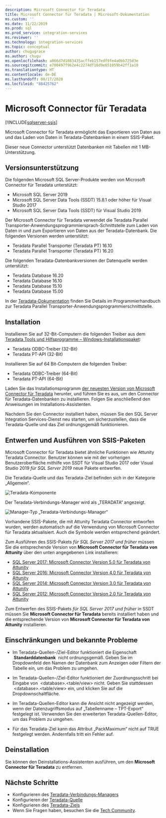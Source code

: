 ```yaml
---
description: Microsoft Connector für Teradata
title: Microsoft Connector für Teradata | Microsoft-Dokumentation
ms.custom: ''
ms.date: 11/22/2019
ms.prod: sql
ms.prod_service: integration-services
ms.reviewer: ''
ms.technology: integration-services
ms.topic: conceptual
author: chugugrace
ms.author: chugu
ms.openlocfilehash: a866d7d1083435acffeb157edf9fe4a0bb725d3e
ms.sourcegitcommit: e700497f962e4c2274df16d9e651059b42ff1a10
ms.translationtype: HT
ms.contentlocale: de-DE
ms.lasthandoff: 08/17/2020
ms.locfileid: "88425762"
---
```

# <a name="microsoft-connector-for-teradata"></a>Microsoft Connector für Teradata

[!INCLUDE[sqlserver-ssis](../../includes/applies-to-version/sqlserver-ssis.md)]

Microsoft Connector für Teradata ermöglicht das Exportieren von Daten aus und das Laden von Daten in Teradata-Datenbanken in einem SSIS-Paket.

Dieser neue Connector unterstützt Datenbanken mit Tabellen mit 1 MB-Unterstützung.

## <a name="version-support"></a>Versionsunterstützung

Die folgenden Microsoft SQL Server-Produkte werden von Microsoft Connector für Teradata unterstützt:

- Microsoft SQL Server 2019
- Microsoft SQL Server Data Tools (SSDT) 15.8.1 oder höher für Visual Studio 2017
- Microsoft SQL Server Data Tools (SSDT) für Visual Studio 2019

Der Microsoft Connector für Teradata verwendet die Teradata Parallel Transporter-Anwendungsprogrammiersprach-Schnittstelle zum Laden von Daten in und zum Exportieren von Daten aus der Teradata-Datenbank. Die folgenden Versionen werden unterstützt:

- Teradata Parallel Transporter (Teradata PT) 16.10
- Teradata Parallel Transporter (Teradata PT) 16.20

Die folgenden Teradata-Datenbankversionen der Datenquelle werden unterstützt:

- Teradata Database 16.20
- Teradata Database 16.10
- Teradata Database 15.10
- Teradata Database 15.00

In der [Teradata-Dokumentation](https://docs.teradata.com/) finden Sie Details im Programmierhandbuch zur Teradata Parallel Transporter-Anwendungsprogrammierschnittstelle.

## <a name="installation"></a>Installation

Installieren Sie auf 32-Bit-Computern die folgenden Treiber aus dem [Teradata Tools und Hilfsprogramme – Windows-Installationspaket](https://downloads.teradata.com/download/tools/teradata-tools-and-utilities-windows-installation-package):

- Teradata ODBC-Treiber (32-Bit)
- Teradata PT-API (32-Bit)

Installieren Sie auf 64 Bit-Computern die folgenden Treiber:

- Teradata ODBC-Treiber (64-Bit)
- Teradata PT-API (64-Bit)

Laden Sie das Installationsprogramm [der neuesten Version von Microsoft Connector für Teradata](https://www.microsoft.com/download/details.aspx?id=100599) herunter, und führen Sie es aus, um den Connector für Teradata-Datenbanken zu installieren. Folgen Sie anschließend den Anweisungen im Installations-Assistenten.

Nachdem Sie den Connector installiert haben, müssen Sie den SQL Server Integration Services-Dienst neu starten, um sicherzustellen, dass die Teradata-Quelle und das Ziel ordnungsgemäß funktionieren.

## <a name="design-and-execute-ssis-packages"></a>Entwerfen und Ausführen von SSIS-Paketen

Microsoft Connector für Teradata bietet ähnliche Funktionen wie Attunity Teradata Connector. Benutzer können wie mit der vorherigen Benutzeroberfläche mithilfe von SSDT für Visual Studio 2017 oder Visual Studio 2019 *für SQL Server 2019* neue Pakete entwerfen.

Die Teradata-Quelle und das Teradata-Ziel befinden sich in der Kategorie „Allgemein“.

![Teradata-Komponente](media/teradata-component.png)

Der Teradata-Verbindungs-Manager wird als „TERADATA“ angezeigt.

![Manager-Typ „Teradata-Verbindungs-Manager“](media/teradata-connection-manager-type.png)

Vorhandene SSIS-Pakete, die mit Attunity Teradata Connector entworfen wurden, werden automatisch auf die Verwendung von Microsoft Connector für Teradata aktualisiert. Auch die Symbole werden entsprechend geändert.

Zum Ausführen des SSIS-Pakets *für SQL Server 2017 und früher* müssen Sie die entsprechende Version von **Microsoft Connector für Teradata von Attunity** über den unten angegebenen Link installieren:

- [SQL Server 2017: Microsoft Connector Version 5.0 für Teradata von Attunity](https://www.microsoft.com/download/details.aspx?id=55179)
- [SQL Server 2016: Microsoft Connector Version 4.0 für Teradata von Attunity](https://www.microsoft.com/download/details.aspx?id=52950)
- [SQL Server 2014: Microsoft Connector Version 3.0 für Teradata von Attunity](https://www.microsoft.com/download/details.aspx?id=44582)
- [SQL Server 2012: Microsoft Connector Version 2.0 für Teradata von Attunity](https://www.microsoft.com/download/details.aspx?id=29283)

Zum Entwerfen des SSIS-Pakets *für SQL Server 2017 und früher* in SSDT müssen Sie **Microsoft Connector für Teradata** bereits installiert haben und die entsprechende Version von **Microsoft Connector für Teradata von Attunity** installieren.

## <a name="limitationsandknownissues"></a>Einschränkungen und bekannte Probleme

- Im Teradata-Quellen-/Ziel-Editor funktioniert die Eigenschaft  **Standarddatenbank**  nicht ordnungsgemäß. Geben Sie im Dropdownfeld den Namen der Datenbank zum Anzeigen oder Filtern der Tabelle ein, um das Problem zu umgehen.

- Im Teradata-Quellen-/Ziel-Editor funktioniert der Zuordnungsschritt bei Eingabe von  \<database>.<table/view> nicht. Geben Sie stattdessen  \<database>.<table/view> ein, und klicken Sie auf die Dropdownschaltfläche.

- Im Teradata-Quellen-Editor kann die Ansicht nicht angezeigt werden, wenn der Datenzugriffsmodus auf „Tabellenname – TPT-Export“ festgelegt ist. Verwenden Sie den erweiterten Teradata-Quellen-Editor, um das Problem zu umgehen.

- Für das Teradata-Ziel kann das Attribut „PackMaximum“ nicht auf TRUE festgelegt werden. Andernfalls tritt ein Fehler auf.

## <a name="uninstallation"></a>Deinstallation

Sie können den Deinstallations-Assistenten ausführen, um den **Microsoft Connector für Teradata** zu entfernen.

## <a name="next-steps"></a>Nächste Schritte

- Konfigurieren des [Teradata-Verbindungs-Managers](teradata-connection-manager.md)
- Konfigurieren der [Teradata-Quelle](teradata-source.md)
- Konfigurieren des [Teradata-Ziels](teradata-destination.md)
- Wenn Sie Fragen haben, besuchen Sie die [Tech Community](https://aka.ms/AA6iwdw).
